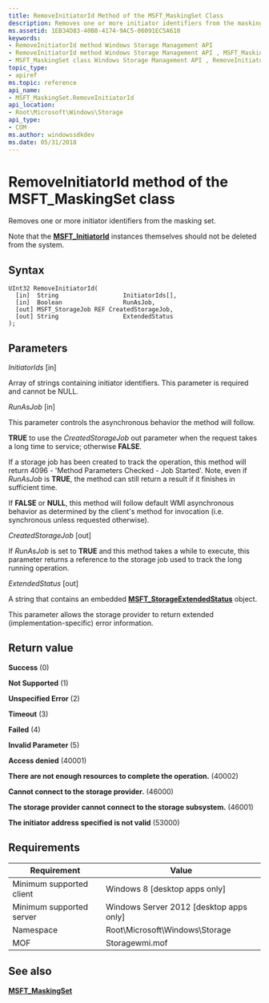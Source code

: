 ```yaml
---
title: RemoveInitiatorId Method of the MSFT_MaskingSet Class
description: Removes one or more initiator identifiers from the masking set.
ms.assetid: 1EB34D83-40B8-4174-9AC5-06091EC5A610
keywords:
- RemoveInitiatorId method Windows Storage Management API
- RemoveInitiatorId method Windows Storage Management API , MSFT_MaskingSet class
- MSFT_MaskingSet class Windows Storage Management API , RemoveInitiatorId method
topic_type:
- apiref
ms.topic: reference
api_name:
- MSFT_MaskingSet.RemoveInitiatorId
api_location:
- Root\Microsoft\Windows\Storage
api_type:
- COM
ms.author: windowssdkdev
ms.date: 05/31/2018
---
```


# RemoveInitiatorId method of the MSFT\_MaskingSet class

Removes one or more initiator identifiers from the masking set.

Note that the [**MSFT\_InitiatorId**](msft-initiatorid.md) instances themselves should not be deleted from the system.

## Syntax


```mof
UInt32 RemoveInitiatorId(
  [in]  String                  InitiatorIds[],
  [in]  Boolean                 RunAsJob,
  [out] MSFT_StorageJob REF CreatedStorageJob,
  [out] String                  ExtendedStatus
);
```



## Parameters

 

*InitiatorIds* \[in\]
 

Array of strings containing initiator identifiers. This parameter is required and cannot be NULL.

 

*RunAsJob* \[in\]
 

This parameter controls the asynchronous behavior the method will follow.

**TRUE** to use the *CreatedStorageJob* out parameter when the request takes a long time to service; otherwise **FALSE**.

If a storage job has been created to track the operation, this method will return 4096 - 'Method Parameters Checked - Job Started'. Note, even if *RunAsJob* is **TRUE**, the method can still return a result if it finishes in sufficient time.

If **FALSE** or **NULL**, this method will follow default WMI asynchronous behavior as determined by the client's method for invocation (i.e. synchronous unless requested otherwise).

 

*CreatedStorageJob* \[out\]
 

If *RunAsJob* is set to **TRUE** and this method takes a while to execute, this parameter returns a reference to the storage job used to track the long running operation.

 

*ExtendedStatus* \[out\]
 

A string that contains an embedded [**MSFT\_StorageExtendedStatus**](msft-storageextendedstatus.md) object.

This parameter allows the storage provider to return extended (implementation-specific) error information.

 

## Return value

 

**Success** (0)
 

**Not Supported** (1)
 

**Unspecified Error** (2)
 

**Timeout** (3)
 

**Failed** (4)
 

**Invalid Parameter** (5)
 

**Access denied** (40001)
 

**There are not enough resources to complete the operation.** (40002)
 

**Cannot connect to the storage provider.** (46000)
 

**The storage provider cannot connect to the storage subsystem.** (46001)
 

**The initiator address specified is not valid** (53000)
 

## Requirements



| Requirement | Value |
|-------------------------------------|-------------------------------------------------------------------------------------------|
| Minimum supported client | Windows 8 \[desktop apps only\]                                                |
| Minimum supported server | Windows Server 2012 \[desktop apps only\]                                      |
| Namespace                | Root\\Microsoft\\Windows\\Storage                                              |
| MOF                      |  Storagewmi.mof  |



## See also

 

[**MSFT\_MaskingSet**](msft-maskingset.md)
 

 

 





